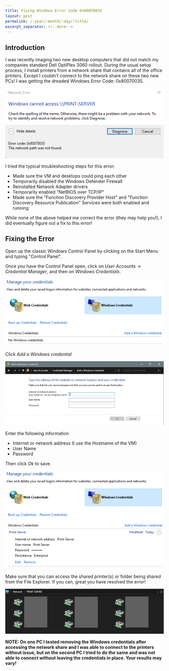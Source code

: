 ```yaml
---
title: Fixing Windows Error Code 0x80070035
layout: post
permalink: /:year/:month/:day/:title/
excerpt_separator: <!--more-->
---
```


## Introduction
I was recently imaging two new desktop computers that did not match my companies standard Dell OptiPlex 3060 rollout. During the usual setup process, I install printers from a network share that contains all of the office printers. Except I couldn't connect to the network share on these two new PCs! I was getting the dreaded Windows Error Code: 0x80070035.

<img src="/images/posts/2019/06/10/image1.PNG" alt="Windows Access Error">

I tried the typical troubleshooting steps for this error:
- Made sure the VM and desktops could ping each other
- Temporarily disabled the Windows Defender Firewall
- Reinstalled Network Adapter drivers
- Temporarily enabled "NetBIOS over TCP/IP"
- Made sure the "Function Discovery Provider Host" and "Function Discovery Resource Publication" Services were both enabled and running

While none of the above helped me correct the error (they may help you!), I did eventually figure out a fix to this error!

<!--more-->

## Fixing the Error

Open up the classic Windows Control Panel by clicking on the Start Menu and typing "Control Panel".

Once you have the Control Panel open, click on *User Accounts* → *Credential Manager*, and then on *Windows Credentials*.

<img src="/images/posts/2019/06/10/image2.PNG" alt="Windows Credential Manager">

Click *Add a Windows credential*

<img src="/images/posts/2019/06/10/image3.PNG" alt="Add a Windows Credential">

Enter the following information
- Internet or network address (I use the Hostname of the VM)
- User Name
- Password

Then click *Ok* to save.

<img src="/images/posts/2019/06/10/image4.PNG" alt="Windows Credentials">

Make sure that you can access the shared printer(s) or folder being shared from the File Explorer. If you can, great you have resolved the error!

<img src="/images/posts/2019/06/10/image5.PNG" alt="Print-Server Share">

**NOTE: On one PC I tested removing the Windows credentials after accessing the network share and I was able to connect to the printers without issue, but on the second PC I tried to do the same and was not able to connect without leaving the credentials in place. Your results may vary!**